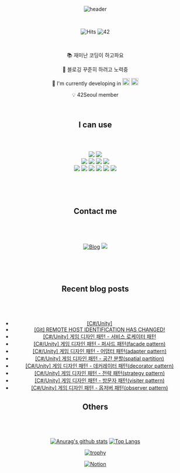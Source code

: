 <div align="center">
  
![header](https://capsule-render.vercel.app/api?type=cylinder&color=timeGradient&height=160&text=Sunhye%20Kim&fontSize=48&fontAlignY=45&desc=Hello%20World!&descAlignY=70&animation=fadeIn)


</br>

![Hits](https://hits.seeyoufarm.com/api/count/incr/badge.svg?url=https%3A%2F%2Fgithub.com%2Fmocha-kim%2Fhit-counter&count_bg=%230AABAE&title_bg=%23555555&title=hits)
![42](https://img.shields.io/badge/Born2Code-sunhkim-F5DF4D?style=flat&logo=42&logoColor=white)

</br>

📚  재미난 코딩이 하고파요

💌  블로깅 꾸준히 하려고 노력중
  
🔭  I'm currently developing in
<img src="https://profilinator.rishav.dev/skills-assets/cplusplus-original.svg" alt="C++" height="20"> <img src="https://profilinator.rishav.dev/skills-assets/csharp-original.svg" alt="C#" height="20">  
  
💡  42Seoul member

</br>
 

## I can use </br></br>
  
</br>

<img src="https://img.shields.io/badge/Unity-555555?style=for-the-badge&logo=Unity&logoColor=white">
<img src="https://img.shields.io/badge/Unreal%20Engine-555555?style=for-the-badge&logo=UnrealEngine&logoColor=white">
</br>
<img src="https://img.shields.io/badge/C-A8B9CC?style=for-the-badge&logo=C&logoColor=white">
<img src="https://img.shields.io/badge/C++-00599C?style=for-the-badge&logo=cplusplus&logoColor=white">
<img src="https://img.shields.io/badge/C%23-239120?style=for-the-badge&logo=csharp&logoColor=white">
<img src="https://img.shields.io/badge/Java-E48C2D?style=for-the-badge&logoColor=white">
</br>
<img src="https://img.shields.io/badge/Git-F05032?style=flat-square&logo=git&logoColor=white">
<img src="https://img.shields.io/badge/GitHub-181717?style=flat-square&logo=github&logoColor=white">
<img src="https://img.shields.io/badge/Slack-4A154B?style=flat-square&logo=slack&logoColor=white">
<img src="https://img.shields.io/badge/Notion-000000?style=flat-square&logo=notion&logoColor=white">
<img src="https://img.shields.io/badge/Figma-F24E1E?style=flat-square&logo=figma&logoColor=white">
<img src="https://img.shields.io/badge/Jira-0052CC?style=flat-square&logo=jira&logoColor=white">

</br></br></br>

## Contact me </br></br>
  
</br>

[![Blog](https://img.shields.io/badge/Naver%20Blog-03C75A?style=for-the-badge&logo=Naver&logoColor=white)](https://blog.naver.com/mocha-kim)
<img src="https://img.shields.io/badge/jsg2804@gmail.com-EA4335?style=for-the-badge&logo=Gmail&logoColor=white">

</br></br></br>

</div>
<div align="center">

## Recent blog posts </br></br>
  
</br>

<!-- BLOG-POST-LIST:START -->
- [[C#/Unity]](https://blog.naver.com/mocha-kim/223095033962)
- [[Git] REMOTE HOST IDENTIFICATION HAS CHANGED!](https://blog.naver.com/mocha-kim/223064918898)
- [[C#/Unity] 게임 디자인 패턴 -  서비스 로케이터 패턴](https://blog.naver.com/mocha-kim/223000766992)
- [[C#/Unity] 게임 디자인 패턴 -  퍼사드 패턴&lpar;facade pattern&rpar;](https://blog.naver.com/mocha-kim/222996615280)
- [[C#/Unity] 게임 디자인 패턴 -  어댑터 패턴&lpar;adapter pattern&rpar;](https://blog.naver.com/mocha-kim/222993088146)
- [[C#/Unity] 게임 디자인 패턴 -  공간 분할&lpar;spatial partition&rpar;](https://blog.naver.com/mocha-kim/222989239761)
- [[C#/Unity] 게임 디자인 패턴 -  데커레이터 패턴&lpar;decorator pattern&rpar;](https://blog.naver.com/mocha-kim/222986257814)
- [[C#/Unity] 게임 디자인 패턴 -  전략 패턴&lpar;strategy pattern&rpar;](https://blog.naver.com/mocha-kim/222983731456)
- [[C#/Unity] 게임 디자인 패턴 -  방문자 패턴&lpar;visiter pattern&rpar;](https://blog.naver.com/mocha-kim/222981614269)
- [[C#/Unity] 게임 디자인 패턴 - 옵저버 패턴&lpar;observer pattern&rpar;](https://blog.naver.com/mocha-kim/222979487666)
<!-- BLOG-POST-LIST:END -->

## Others </br></br>
  
</br>

[![Anurag's github stats](https://github-readme-stats.vercel.app/api?username=mocha-kim&hide=issues&count_private=true&line_height=24&bg_color=363945&title_color=FFF29C&icon_color=FDAC53&text_color=C8FFCC)](https://github.com/anuraghazra/github-readme-stats)
[![Top Langs](https://github-readme-stats.vercel.app/api/top-langs/?username=mocha-kim&layout=compact&bg_color=363945&title_color=FFF29C&icon_color=FDAC53&text_color=C8FFCC)](https://github.com/anuraghazra/github-readme-stats)

[![trophy](https://github-profile-trophy.vercel.app/?username=mocha-kim&rank=-C&column=-1&theme=onedark)](https://github.com/ryo-ma/github-profile-trophy)

[![Notion](https://img.shields.io/badge/Notion%20Resume-000000?style=for-the-badge&logo=notion&logoColor=white)](https://www.notion.so/mocha-kim/9ad4337d4fbd47a483b15dd101f87440?pvs=4)

</div>

</br></br>
